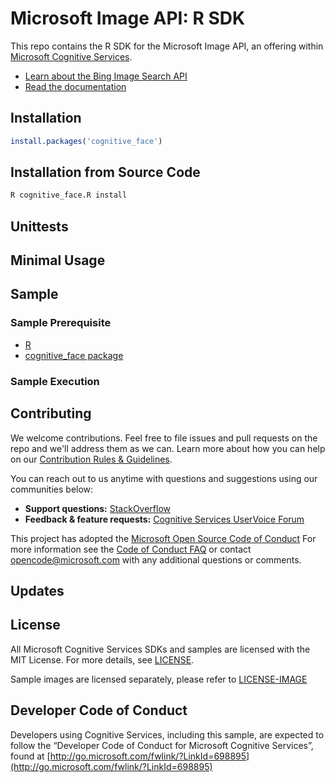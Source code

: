 # Microsoft Image API: R SDK
This repo contains the R SDK for the Microsoft Image API, an offering within [Microsoft Cognitive Services](https://www.microsoft.com/cognitive-services).

* [Learn about the Bing Image Search API](https://azure.microsoft.com/en-us/services/cognitive-services/bing-image-search-api/)
* [Read the documentation](https://docs.microsoft.com/en-us/azure/cognitive-services/bing-image-search/search-the-web)

## Installation

```R
install.packages('cognitive_face')
```

## Installation from Source Code

```bash
R cognitive_face.R install
```

## Unittests

## Minimal Usage

## Sample


### Sample Prerequisite

- [R](https://www.python.org/downloads/)
- [cognitive_face package](https://pypi.python.org/pypi/cognitive_face)

### Sample Execution

## Contributing
We welcome contributions. Feel free to file issues and pull requests on the repo and we'll address them as we can. Learn more about how you can help on our [Contribution Rules & Guidelines](</contributing.md>).

You can reach out to us anytime with questions and suggestions using our communities below:
- **Support questions:** [StackOverflow](<https: stackoverflow.com="" questions="" tagged="" microsoft-cognitive="">)
- **Feedback & feature requests:** [Cognitive Services UserVoice Forum](<https: cognitive.uservoice.com="">)

This project has adopted the [Microsoft Open Source Code of Conduct](https://opensource.microsoft.com/codeofconduct/) For more information see the [Code of Conduct FAQ](https://opensource.microsoft.com/codeofconduct/faq/) or contact [opencode@microsoft.com](mailto:opencode@microsoft.com) with any additional questions or comments.

## Updates

## License
All Microsoft Cognitive Services SDKs and samples are licensed with the MIT License. For more details, see
[LICENSE](</license.md>).

Sample images are licensed separately, please refer to [LICENSE-IMAGE](</license-image.md>)

## Developer Code of Conduct
Developers using Cognitive Services, including this sample, are expected to follow the “Developer Code of Conduct for Microsoft Cognitive Services”, found at [http://go.microsoft.com/fwlink/?LinkId=698895](http://go.microsoft.com/fwlink/?LinkId=698895) 
